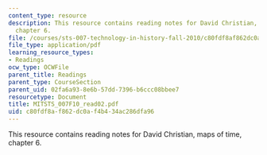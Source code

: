 ```yaml
---
content_type: resource
description: This resource contains reading notes for David Christian, maps of time,
  chapter 6.
file: /courses/sts-007-technology-in-history-fall-2010/c80fdf8af862dc0af4b434ac286dfa96_MITSTS_007F10_read02.pdf
file_type: application/pdf
learning_resource_types:
- Readings
ocw_type: OCWFile
parent_title: Readings
parent_type: CourseSection
parent_uid: 02fa6a93-8e6b-57dd-7396-b6ccc08bbee7
resourcetype: Document
title: MITSTS_007F10_read02.pdf
uid: c80fdf8a-f862-dc0a-f4b4-34ac286dfa96
---
```

This resource contains reading notes for David Christian, maps of time, chapter 6.

